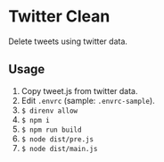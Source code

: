 # Twitter Clean
Delete tweets using twitter data.

## Usage
1. Copy tweet.js from twitter data.
2. Edit `.envrc` (sample: `.envrc-sample`).
3. `$ direnv allow`
4. `$ npm i`
5. `$ npm run build`
6. `$ node dist/pre.js`
7. `$ node dist/main.js`
